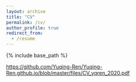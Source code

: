```yaml
---
layout: archive
title: "CV"
permalink: /cv/
author_profile: true
redirect_from:
  - /resume
---
```


{% include base_path %}

https://github.com/Yuqing-Ren/Yuqing-Ren.github.io/blob/master/files/CV_yqren_2020.pdf

